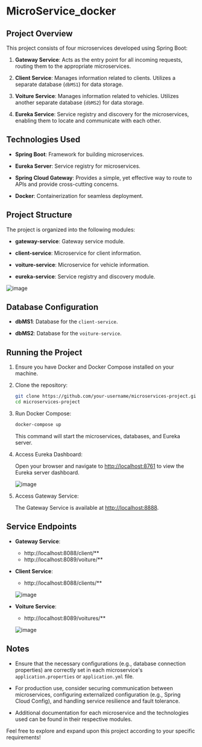 # MicroService_docker

## Project Overview

This project consists of four microservices developed using Spring Boot:

1. **Gateway Service**: Acts as the entry point for all incoming requests, routing them to the appropriate microservices.
   
2. **Client Service**: Manages information related to clients. Utilizes a separate database (`dbMS1`) for data storage.

3. **Voiture Service**: Manages information related to vehicles. Utilizes another separate database (`dbMS2`) for data storage.

4. **Eureka Service**: Service registry and discovery for the microservices, enabling them to locate and communicate with each other.

## Technologies Used

- **Spring Boot**: Framework for building microservices.
  
- **Eureka Server**: Service registry for microservices.
  
- **Spring Cloud Gateway**: Provides a simple, yet effective way to route to APIs and provide cross-cutting concerns.
  
- **Docker**: Containerization for seamless deployment.

## Project Structure

The project is organized into the following modules:

- **gateway-service**: Gateway service module.
  
- **client-service**: Microservice for client information.
  
- **voiture-service**: Microservice for vehicle information.
  
- **eureka-service**: Service registry and discovery module.

![image](https://github.com/rmakaoui/MicroService_docker/assets/101502312/0cfdb0d5-5a23-434b-af52-01ca5ce29a12)


## Database Configuration

- **dbMS1**: Database for the `client-service`.
  
- **dbMS2**: Database for the `voiture-service`.

## Running the Project

1. Ensure you have Docker and Docker Compose installed on your machine.

2. Clone the repository:

    ```bash
    git clone https://github.com/your-username/microservices-project.git
    cd microservices-project
    ```

3. Run Docker Compose:

    ```bash
    docker-compose up
    ```

    This command will start the microservices, databases, and Eureka server.

4. Access Eureka Dashboard:

    Open your browser and navigate to [http://localhost:8761](http://localhost:8761) to view the Eureka server dashboard.

   ![image](https://github.com/rmakaoui/MicroService_docker/assets/101502312/9ec33fe2-c9bc-421b-bc07-c418a1cbbf69)


6. Access Gateway Service:

    The Gateway Service is available at [http://localhost:8888](http://localhost:8888).

## Service Endpoints

- **Gateway Service**:
    - http://localhost:8088/client/**
    - http://localhost:8089/voiture/**
  
- **Client Service**:
    - http://localhost:8088/clients/**
 
   ![image](https://github.com/rmakaoui/MicroService_docker/assets/101502312/fa711084-e0fd-4830-a668-5f8dbb918b14)


- **Voiture Service**:
    - http://localhost:8089/voitures/**

  ![image](https://github.com/rmakaoui/MicroService_docker/assets/101502312/8af2ae54-ec3e-47c7-9122-504ee40231ee)


## Notes

- Ensure that the necessary configurations (e.g., database connection properties) are correctly set in each microservice's `application.properties` or `application.yml` file.

- For production use, consider securing communication between microservices, configuring externalized configuration (e.g., Spring Cloud Config), and handling service resilience and fault tolerance.

- Additional documentation for each microservice and the technologies used can be found in their respective modules.

Feel free to explore and expand upon this project according to your specific requirements!
